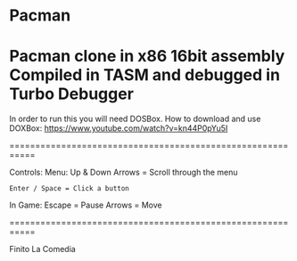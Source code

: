 # Pacman
Pacman clone in x86 16bit assembly
Compiled in TASM and debugged in Turbo Debugger
===========================================================


In order to run this you will need DOSBox.
How to download and use DOXBox:
https://www.youtube.com/watch?v=kn44P0pYu5I


===========================================================


Controls:
  Menu:
    Up & Down Arrows = Scroll through the menu
    
    Enter / Space = Click a button
    
   In Game:
    Escape = Pause
    Arrows = Move
    
===========================================================

Finito La Comedia
